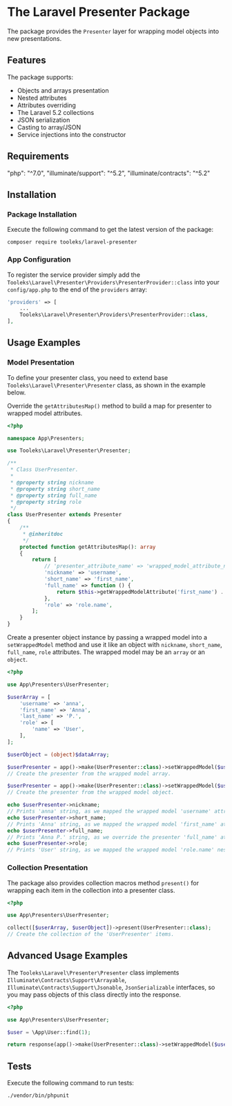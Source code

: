 # The Laravel Presenter Package

The package provides the `Presenter` layer for wrapping model objects into new presentations.

## Features

The package supports:

* Objects and arrays presentation
* Nested attributes
* Attributes overriding
* The Laravel 5.2 collections
* JSON serialization
* Casting to array/JSON
* Service injections into the constructor

## Requirements

"php": "^7.0",
"illuminate/support": "^5.2",
"illuminate/contracts": "^5.2"

## Installation

### Package Installation

Execute the following command to get the latest version of the package:

```shell
composer require tooleks/laravel-presenter
```

### App Configuration

To register the service provider simply add the `Tooleks\Laravel\Presenter\Providers\PresenterProvider::class` into your `config/app.php` to the end of the `providers` array:

```php
'providers' => [
    ...
    Tooleks\Laravel\Presenter\Providers\PresenterProvider::class,
],
```


## Usage Examples

### Model Presentation

To define your presenter class, you need to extend base `Tooleks\Laravel\Presenter\Presenter` class, as shown in the example below.

Override the `getAttributesMap()` method to build a map for presenter to wrapped model attributes.

```php
<?php

namespace App\Presenters;

use Tooleks\Laravel\Presenter\Presenter;

/**
 * Class UserPresenter.
 *
 * @property string nickname
 * @property string short_name
 * @property string full_name
 * @property string role
 */
class UserPresenter extends Presenter
{
    /**
     * @inheritdoc
     */
    protected function getAttributesMap(): array
    {
        return [
            // 'presenter_attribute_name' => 'wrapped_model_attribute_name'
            'nickname' => 'username',
            'short_name' => 'first_name',
            'full_name' => function () {
                return $this->getWrappedModelAttribute('first_name') . ' ' . $this->getWrappedModelAttribute('last_name');
            },
            'role' => 'role.name',
        ];
    }
}
```

Create a presenter object instance by passing a wrapped model into a `setWrappedModel` method and use it like an object with `nickname`, `short_name`, `full_name`, `role` attributes. The wrapped model may be an `array` or an `object`.

```php
<?php

use App\Presenters\UserPresenter;

$userArray = [ 
    'username' => 'anna',
    'first_name' => 'Anna',
    'last_name' => 'P.',
    'role' => [
        'name' => 'User',
    ],
];

$userObject = (object)$dataArray;

$userPresenter = app()->make(UserPresenter::class)->setWrappedModel($userArray);
// Create the presenter from the wrapped model array.

$userPresenter = app()->make(UserPresenter::class)->setWrappedModel($userObject);
// Create the presenter from the wrapped model object.

echo $userPresenter->nickname;
// Prints 'anna' string, as we mapped the wrapped model 'username' attribute to the presenter 'nickname' attribute.
echo $userPresenter->short_name;
// Prints 'Anna' string, as we mapped the wrapped model 'first_name' attribute to the presenter 'short_name' attribute.
echo $userPresenter->full_name;
// Prints 'Anna P.' string, as we override the presenter 'full_name' attribute by the anonymous function.
echo $userPresenter->role;
// Prints 'User' string, as we mapped the wrapped model 'role.name' nested attribute to the presenter 'role' attribute.
```

### Collection Presentation

The package also provides collection macros method `present()` for wrapping each item in the collection into a presenter class.

```php
<?php

use App\Presenters\UserPresenter;

collect([$userArray, $userObject])->present(UserPresenter::class);
// Create the collection of the 'UserPresenter' items.
```

## Advanced Usage Examples

The `Tooleks\Laravel\Presenter\Presenter` class implements `Illuminate\Contracts\Support\Arrayable`, `Illuminate\Contracts\Support\Jsonable`, `JsonSerializable` interfaces, so you may pass objects of this class directly into the response.

```php
<?php

use App\Presenters\UserPresenter;

$user = \App\User::find(1);

return response(app()->make(UserPresenter::class)->setWrappedModel($user));
```

## Tests

Execute the following command to run tests:

```shell
./vendor/bin/phpunit
```
